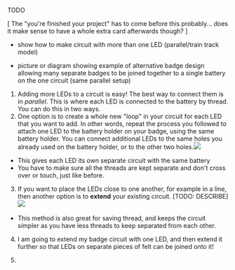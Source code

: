 TODO

[ The "you're finished your project" has to come before this probably... does it make sense to have a whole extra card afterwards though? ]

- show how to make circuit with more than one LED (parallel/train track model)

- picture or diagram showing example of alternative badge design allowing many separate badges to be joined together to a single battery on the one circuit (same parallel setup)


1. Adding more LEDs to a circuit is easy! The best way to connect them is in *parallel*. This is where each LED is connected to the battery by thread. You can do this in two ways.
2. One option is to create a whole new "loop" in your circuit for each LED that you want to add. In other words, repeat the process you followed to attach one LED to the battery holder on your badge, using the same battery holder. You can connect additional LEDs to the same holes you already used on the battery holder, or to the other two holes.![](/assets/tiny_stitches_triple_80_650.png)
 * This gives each LED its own separate circuit with the same battery
 * You have to make sure all the threads are kept separate and don't cross over or touch, just like before.
3. If you want to place the LEDs close to one another, for example in a line, then another option is to **extend** your existing circuit. [TODO: DESCRIBE]![](/assets/tiny_stitches_triple_80_650.png)
 * This method is also great for saving thread, and keeps the circuit simpler as you have less threads to keep separated from each other.
 
4. I am going to extend my badge circuit with one LED, and then extend it further so that LEDs on separate pieces of felt can be joined onto it!

5. 